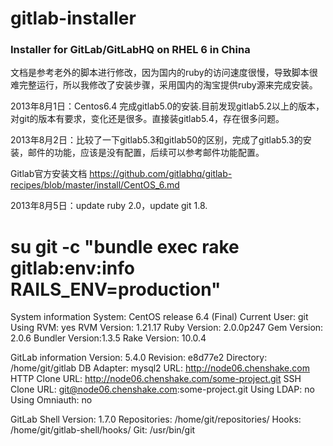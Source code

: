 gitlab-installer
================

### Installer for GitLab/GitLabHQ on RHEL 6 in China ###


文档是参考老外的脚本进行修改，因为国内的ruby的访问速度很慢，导致脚本很难完整运行，所以我修改了安装步骤，采用国内的淘宝提供ruby源来完成安装。

2013年8月1日：Centos6.4 完成gitlab5.0的安装.目前发现gitlab5.2以上的版本，对git的版本有要求，变化还是很多。直接装gitlab5.4，存在很多问题。

2013年8月2日：比较了一下gitlab5.3和gitlab50的区别，完成了gitlab5.3的安装，邮件的功能，应该是没有配置，后续可以参考邮件功能配置。

Gitlab官方安装文档 https://github.com/gitlabhq/gitlab-recipes/blob/master/install/CentOS_6.md

2013年8月5日：update ruby 2.0，update git 1.8.


# su git -c "bundle exec rake gitlab:env:info RAILS_ENV=production"

System information
System:         CentOS release 6.4 (Final)
Current User:   git
Using RVM:      yes
RVM Version:    1.21.17
Ruby Version:   2.0.0p247
Gem Version:    2.0.6
Bundler Version:1.3.5
Rake Version:   10.0.4

GitLab information
Version:        5.4.0
Revision:       e8d77e2
Directory:      /home/git/gitlab
DB Adapter:     mysql2
URL:            http://node06.chenshake.com
HTTP Clone URL: http://node06.chenshake.com/some-project.git
SSH Clone URL:  git@node06.chenshake.com:some-project.git
Using LDAP:     no
Using Omniauth: no

GitLab Shell
Version:        1.7.0
Repositories:   /home/git/repositories/
Hooks:          /home/git/gitlab-shell/hooks/
Git:            /usr/bin/git
